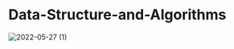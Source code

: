 # Data-Structure-and-Algorithms
![2022-05-27 (1)](https://user-images.githubusercontent.com/67846170/170691110-1fd0a229-d167-4cea-8149-435525fd8e6a.png)

